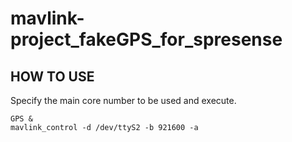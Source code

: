 # mavlink-project_fakeGPS_for_spresense

## HOW TO USE
Specify the main core number to be used and execute.
````
GPS &
mavlink_control -d /dev/ttyS2 -b 921600 -a
````
